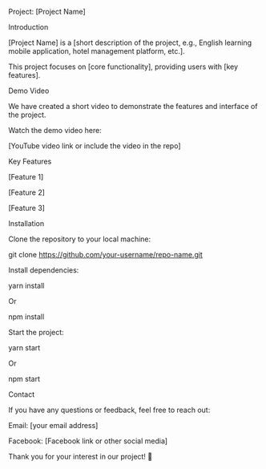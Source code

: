 Project: [Project Name]

Introduction

[Project Name] is a [short description of the project, e.g., English learning mobile application, hotel management platform, etc.].

This project focuses on [core functionality], providing users with [key features].

Demo Video

We have created a short video to demonstrate the features and interface of the project.

Watch the demo video here:

[YouTube video link or include the video in the repo]

Key Features

[Feature 1]

[Feature 2]

[Feature 3]

Installation

Clone the repository to your local machine:

git clone https://github.com/your-username/repo-name.git

Install dependencies:

yarn install

Or

npm install

Start the project:

yarn start

Or

npm start

Contact

If you have any questions or feedback, feel free to reach out:

Email: [your email address]

Facebook: [Facebook link or other social media]

Thank you for your interest in our project! 🌟

